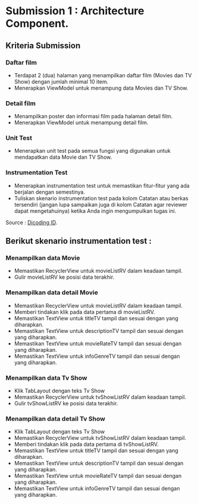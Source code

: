 # Submission 1 : Architecture Component.  

## Kriteria Submission
### Daftar film
- Terdapat 2 (dua) halaman yang menampilkan daftar film (Movies dan TV Show) dengan jumlah minimal 10 item.
- Menerapkan ViewModel untuk menampung data Movies dan TV Show.

### Detail film
- Menampilkan poster dan informasi film pada halaman detail film.
- Menerapkan ViewModel untuk menampung detail film.

### Unit Test
- Menerapkan unit test pada semua fungsi yang digunakan untuk mendapatkan data Movie dan TV Show.

### Instrumentation Test
- Menerapkan instrumentation test untuk memastikan fitur-fitur yang ada berjalan dengan semestinya.
- Tuliskan skenario instrumentation test pada kolom Catatan atau berkas tersendiri (jangan lupa sampaikan juga di kolom Catatan agar reviewer dapat mengetahuinya) ketika Anda ingin mengumpulkan tugas ini.

Source : [Dicoding ID](https://www.dicoding.com/academies/129/tutorials/4495). 

## Berikut skenario instrumentation test :

### Menampilkan data Movie
- Memastikan RecyclerView untuk movieListRV dalam keadaan tampil.
- Gulir movieListRV ke posisi data terakhir.

### Menampilkan data detail Movie
- Memastikan RecyclerView untuk movieListRV dalam keadaan tampil.
- Memberi tindakan klik pada data pertama di movieListRV.
- Memastikan TextView untuk titleTV tampil dan sesuai dengan yang diharapkan.
- Memastikan TextView untuk descriptionTV tampil dan sesuai dengan yang diharapkan.
- Memastikan TextView untuk movieRateTV tampil dan sesuai dengan yang diharapkan.
- Memastikan TextView untuk infoGenreTV tampil dan sesuai dengan yang diharapkan.

### Menampilkan data Tv Show
- Klik TabLayout dengan teks Tv Show
- Memastikan RecyclerView untuk tvShowListRV dalam keadaan tampil.
- Gulir tvShowListRV ke posisi data terakhir.

### Menampilkan data detail Tv Show
- Klik TabLayout dengan teks Tv Show
- Memastikan RecyclerView untuk tvShowListRV dalam keadaan tampil.
- Memberi tindakan klik pada data pertama di tvShowListRV.
- Memastikan TextView untuk titleTV tampil dan sesuai dengan yang diharapkan.
- Memastikan TextView untuk descriptionTV tampil dan sesuai dengan yang diharapkan.
- Memastikan TextView untuk movieRateTV tampil dan sesuai dengan yang diharapkan.
- Memastikan TextView untuk infoGenreTV tampil dan sesuai dengan yang diharapkan.

